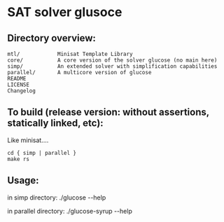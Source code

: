  # SAT solver glusoce

## Directory overview:

```
mtl/            Minisat Template Library
core/           A core version of the solver glucose (no main here)
simp/           An extended solver with simplification capabilities
parallel/       A multicore version of glucose
README
LICENSE
Changelog
```

## To build (release version: without assertions, statically linked, etc):

Like minisat....

```
cd { simp | parallel }
make rs
```

## Usage:

in simp directory:      ./glucose --help

in parallel directory:  ./glucose-syrup --help
